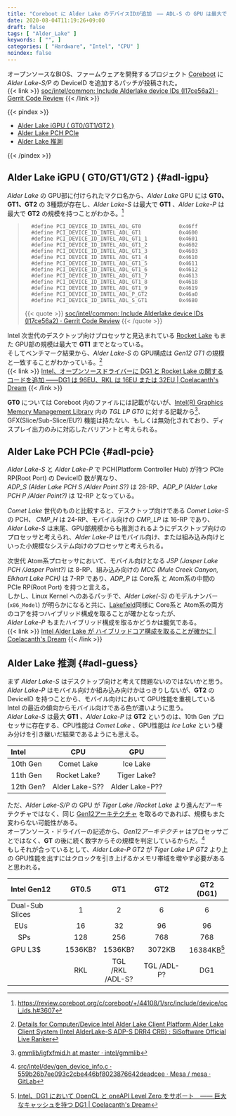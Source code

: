 ```yaml
---
title: "Coreboot に Alder Lake のデバイスIDが追加　―― ADL-S の GPU は最大で GT1、ADL-P は GT2 か"
date: 2020-08-04T11:19:26+09:00
draft: false
tags: [ "Alder_Lake" ]
keywords: [ "", ]
categories: [ "Hardware", "Intel", "CPU" ]
noindex: false
---
```


オープンソースなBIOS、ファームウェアを開発するプロジェクト [Coreboot](https://www.coreboot.org/) に *Alder Lake-S/P* の DeviceID を追加するパッチが投稿された。  
{{< link >}} [soc/intel/common: Include Alderlake device IDs (I17ce56a2) · Gerrit Code Review](https://review.coreboot.org/c/coreboot/+/44108) {{< /link >}}

{{< pindex >}}


 * [Alder Lake iGPU ( GT0/GT1/GT2 )](#adl-igpu)
 * [Alder Lake PCH PCIe](#adl-pcie)
 * [Alder Lake 推測](#adl-guess)

{{< /pindex >}}

## Alder Lake iGPU ( GT0/GT1/GT2 ) {#adl-igpu}

*Alder Lake* の GPU部に付けられたマクロ名から、*Alder Lake* GPU には **GT0、GT1、GT2** の 3種類が存在し、*Alder Lake-S* は最大で **GT1** 、*Alder Lake-P* は最大で **GT2** の規模を持つことがわかる。[^adl-gpu-deviceid]  

 >       #define PCI_DEVICE_ID_INTEL_ADL_GT0			0x46ff
 >       #define PCI_DEVICE_ID_INTEL_ADL_GT1			0x4600
 >       #define PCI_DEVICE_ID_INTEL_ADL_GT1_1			0x4601
 >       #define PCI_DEVICE_ID_INTEL_ADL_GT1_2			0x4602
 >       #define PCI_DEVICE_ID_INTEL_ADL_GT1_3			0x4603
 >       #define PCI_DEVICE_ID_INTEL_ADL_GT1_4			0x4610
 >       #define PCI_DEVICE_ID_INTEL_ADL_GT1_5			0x4611
 >       #define PCI_DEVICE_ID_INTEL_ADL_GT1_6			0x4612
 >       #define PCI_DEVICE_ID_INTEL_ADL_GT1_7			0x4613
 >       #define PCI_DEVICE_ID_INTEL_ADL_GT1_8			0x4618
 >       #define PCI_DEVICE_ID_INTEL_ADL_GT1_9			0x4619
 >       #define PCI_DEVICE_ID_INTEL_ADL_P_GT2			0x46a0
 >       #define PCI_DEVICE_ID_INTEL_ADL_S_GT1			0x4680
 >
 > {{< quote >}} [soc/intel/common: Include Alderlake device IDs (I17ce56a2) · Gerrit Code Review](https://review.coreboot.org/c/coreboot/+/44108) {{< /quote >}}

[^adl-gpu-deviceid]: <https://review.coreboot.org/c/coreboot/+/44108/1/src/include/device/pci_ids.h#3607>

Intel 次世代のデスクトップ向けプロセッサと見込まれている [Rocket Lake](/tags/rocket_lake) もまた GPU部の規模は最大で **GT1** までとなっている。  
そしてベンチマーク結果から、*Alder Lake-S* の GPU構成は *Gen12 GT1* の規模と一致することがわかっている。[^adl-s-sisoftware]  
{{< link >}} [Intel、オープンソースドライバーに DG1 と Rocket Lake の関するコードを追加 ――DG1 は 96EU、RKL は 16EU または 32EU | Coelacanth's Dream](/posts/2020/05/08/intel-add-dg1-rkl-oss-driver/) {{< /link >}}

[^adl-s-sisoftware]: [Details for Computer/Device Intel Alder Lake Client Platform Alder Lake Client System (Intel AlderLake-S ADP-S DRR4 CRB) : SiSoftware Official Live Ranker](https://ranker.sisoftware.co.uk/show_system.php?q=cea598ab93aa98a193b5d2efc9bb86a0c9f4d2ba87a1d9e4c2a7c2ffcfe99aa79f&l=en)

**GT0** については Coreboot 内のファイルには記載がないが、[Intel(R) Graphics Memory Management Library](https://github.com/intel/gmmlib) 内の *TGL LP GT0* に対する記載から[^tgl-lp-gt0]、GFX(Slice/Sub-Slice/EU?) 機能は持たない、もしくは無効化されており、ディスプレイ出力のみに対応したバリアントと考えられる。  

[^tgl-lp-gt0]: [gmmlib/igfxfmid.h at master · intel/gmmlib](https://github.com/intel/gmmlib/blob/master/Source/inc/common/igfxfmid.h)

## Alder Lake PCH PCIe {#adl-pcie}
*Alder Lake-S* と *Alder Lake-P* で PCH(Platform Controller Hub) が持つ PCIe RP(Root Port) の DeviceID 数が異なり、  
*ADP_S (Alder Lake PCH S /Alder Point S?)* は 28-RP、*ADP_P (Alder Lake PCH P /Alder Point?)* は 12-RP となっている。  

*Comet Lake* 世代のものと比較すると、デスクトップ向けである *Comet Lake-S* の PCH、 *CMP_H* は 24-RP、モバイル向けの *CMP_LP* は 16-RP であり、  
*Alder Lake-S* は末尾、GPU部規模からも推測されるようにデスクトップ向けのプロセッサと考えられ、*Alder Lake-P* はモバイル向け、または組み込み向けといった小規模なシステム向けのプロセッサと考えられる。  

次世代 Atom系プロセッサにおいて、モバイル向けとなる *JSP (Jasper Lake PCH /Jasper Point?)* は 8-RP、組み込み向けの *MCC (Mule Creek Canyon, Elkhart Lake PCH)* は 7-RP であり、*ADP_P* は Core系 と Atom系の中間の PCIe RP(Root Port) を持つと言える。  
しかし、Linux Kernel へのあるパッチで、*Alder Lake(-S)* のモデルナンバー(`x86_Model`) が明らかになると共に、[Lakefield](/tags/lakefiled)同様に Core系と Atom系の両方のコアを持つハイブリッド構成を取ることが確かとなったが、  
*Alder Lake-P* もまたハイブリッド構成を取るかどうかは朧気である。  
{{< link >}} [Intel Alder Lake が ハイブリッドコア構成を取ることが確かに | Coelacanth's Dream](/posts/2020/07/21/intel-adl-hybrid-core/) {{< /link >}}

## Alder Lake 推測 {#adl-guess}
まず *Alder Lake-S* はデスクトップ向けと考えて問題ないのではないかと思う。  
*Alder Lake-P* はモバイル向けか組み込み向けかはっきりしないが、**GT2** の DeviceID を持つことから、モバイル向けにおいて GPU性能を重視している Intel の最近の傾向からモバイル向けである色が濃いように思う。  
*Alder Lake-S* は最大 **GT1** 、*Alder Lake-P* は **GT2** というのは、10th Gen プロセッサに存在する、CPU性能は *Comet Lake* 、GPU性能は *Ice Lake* という棲み分けを引き継いだ結果であるようにも思える。  

| Intel | CPU | GPU |
| :-- | :--: | :--: |
| 10th Gen | Comet Lake | Ice Lake |
| 11th Gen | Rocket Lake? | Tiger Lake? |
| 12th Gen? | Alder Lake-S?? | Alder Lake-P?? |

ただ、*Alder Lake-S/P* の GPU が *Tiger Lake /Rocket Lake* より進んだアーキテクチャではなく、同じ [Gen12アーキテクチャ](/tags/gen12) を取るのであれば、規模もまた変わらない可能性がある。  
オープンソース・ドライバーの記述から、*Gen12アーキテクチャ* はプロセッサごとではなく、**GT** の後に続く数字からその規模を判定しているからだ。[^gen12-dev-info]  
もしそれが合っているとして、*Alder Lake-P GT2* が *Tiger Lake LP GT2* より上の GPU性能を出すにはクロックを引き上げるかメモリ帯域を増やす必要があると思われる。  

[^gen12-dev-info]: [src/intel/dev/gen_device_info.c · 559b26b7ee093c2cbe446bf8023876642deadcee · Mesa / mesa · GitLab](https://gitlab.freedesktop.org/mesa/mesa/-/blob/559b26b7ee093c2cbe446bf8023876642deadcee/src/intel/dev/gen_device_info.c)

| Intel Gen12 | GT0.5 | GT1 | GT2 | GT2 (DG1) |
| :-- | :--: | :--: | :--: | :--: |
| Dual-Sub Slices | 1 | 2 | 6 | 6 |
| &ensp;EUs | 16 | 32 | 96 | 96 |
| &ensp;&ensp;SPs | 128 | 256 | 768 | 768 |
| GPU L3$ | 1536KB? | 1536KB? | 3072KB | 16384KB[^dg1-l3] |
| | RKL | TGL /RKL<br>/ADL-S? | TGL /ADL-P? | DG1 |

[^dg1-l3]: [Intel、DG1 において OpenCL と oneAPI Level Zero をサポート　―― 巨大なキャッシュを持つ DG1 | Coelacanth's Dream](/posts/2020/06/20/intel-dg1-support-opencl-levelzero/)
